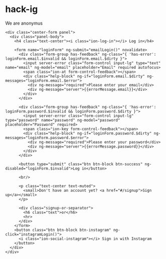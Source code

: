 # hack-ig
We are anonymus
<div class="container">

    <div class="center-form panel">
      <div class="panel-body">
        <h4 class="text-center"><i class="ion-log-in"></i> Log in</h4>

        <form name="loginForm" ng-submit="emailLogin()" novalidate>
          <div class="form-group has-feedback" ng-class="{ 'has-error': loginForm.email.$invalid && loginForm.email.$dirty }">
            <input server-error class="form-control input-lg" type="text" name="email" ng-model="email" placeholder="Email" required autofocus>
            <span class="ion-at form-control-feedback"></span>
            <div class="help-block" ng-if="loginForm.email.$dirty" ng-messages="loginForm.email.$error">
              <div ng-message="required">Please enter your email</div>
              <div ng-message="server">{{errorMessage.email}}</div>
            </div>
          </div>

          <div class="form-group has-feedback" ng-class="{ 'has-error': loginForm.password.$invalid && loginForm.password.$dirty }">
            <input server-error class="form-control input-lg" type="password" name="password" ng-model="password" placeholder="Password" required>
            <span class="ion-key form-control-feedback"></span>
            <div class="help-block" ng-if="loginForm.password.$dirty" ng-messages="loginForm.password.$error">
              <div ng-message="required">Please enter your password</div>
              <div ng-message="server">{{errorMessage.password}}</div>
            </div>
          </div>

          <button type="submit" class="btn btn-block btn-success" ng-disabled="loginForm.$invalid">Log in</button>

          <br/>

          <p class="text-center text-muted">
            <small>Don't have an account yet? <a href="#/signup">Sign up</a></small>
          </p>

          <div class="signup-or-separator">
            <h6 class="text">or</h6>
            <hr>
          </div>
        </form>
        <button class="btn btn-block btn-instagram" ng-click="instagramLogin()">
          <i class="ion-social-instagram"></i> Sign in with Instagram
        </button>
      </div>
    </div>

</div>
